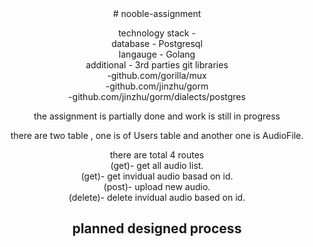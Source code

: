 <center>
# nooble-assignment


technology stack -  <br />
  database - Postgresql <br />
  langauge - Golang <br />
  additional - 3rd parties git libraries <br />
               -github.com/gorilla/mux <br />
	             -github.com/jinzhu/gorm <br />
	             -github.com/jinzhu/gorm/dialects/postgres <br />

the assignment is partially done and work is still in progress <br />

there are two table , one is of Users table and another one is AudioFile. <br />

there are total 4 routes  <br />
  (get)- get all audio list.  <br />
  (get)- get invidual audio basad on id. <br />
  (post)- upload new audio.  <br />
  (delete)- delete invidual audio based on id.  <br />


<h2>  planned designed process </h2> <br />

</center> 

